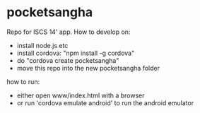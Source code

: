 pocketsangha
============
Repo for ISCS 14' app. How to develop on:
* install node.js etc
* install cordova: "npm install -g cordova"
* do "cordova create pocketsangha"
* move this repo into the new pocketsangha folder

how to run:
* either open www/index.html with a browser
* or run 'cordova emulate android' to run the android emulator


